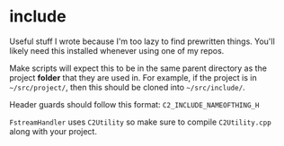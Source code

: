 # include
Useful stuff I wrote because I'm too lazy to find prewritten things. You'll likely need this installed whenever using one of my repos.

Make scripts will expect this to be in the same parent directory as the project **folder** that they are used in.
For example, if the project is in `~/src/project/`, then this should be cloned into `~/src/include/`.

Header guards should follow this format: `C2_INCLUDE_NAMEOFTHING_H`

`FstreamHandler` uses `C2Utility` so make sure to compile `C2Utility.cpp` along with your project.
